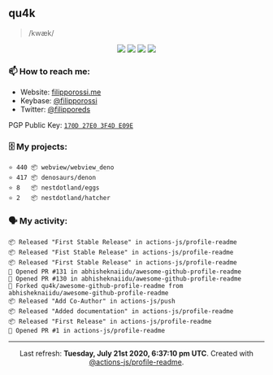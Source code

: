 ## qu4k

> /kwæk/

<p align="center">
  <img src="https://img.shields.io/badge/last%20major%20release-aug.%202000-important" />
  <img src="https://img.shields.io/badge/unminified%20size-6%20feet%206%20inches-informational" />
  <img src="https://img.shields.io/badge/vulnerabilities-high-critical" />
  <img src="https://img.shields.io/badge/code%20quality-A%20for%20effort-success" />
</p>

### 📫 How to reach me:

- Website: [filipporossi.me](https://filipporossi.me/)
- Keybase: [@filipporossi](https://keybase.io/filipporossi)
- Twitter: [@filipporeds](https://keybase.io/filipporeds)

PGP Public Key: [`170D 27E0 3F4D E09E`](https://keybase.io/filipporossi/pgp_keys.asc)

### 🗄 My projects:

```
⭐️ 440 📦 webview/webview_deno
⭐️ 417 📦 denosaurs/denon
⭐️ 8   📦 nestdotland/eggs
⭐️ 2   📦 nestdotland/hatcher
```

### 🗣 My activity:

```
📦 Released "First Stable Release" in actions-js/profile-readme
📦 Released "Fist Stable Release" in actions-js/profile-readme
📦 Released "First Stable Release" in actions-js/profile-readme
💪 Opened PR #131 in abhisheknaiidu/awesome-github-profile-readme
💪 Opened PR #130 in abhisheknaiidu/awesome-github-profile-readme
🍴 Forked qu4k/awesome-github-profile-readme from abhisheknaiidu/awesome-github-profile-readme
📦 Released "Add Co-Author" in actions-js/push
📦 Released "Added documentation" in actions-js/profile-readme
📦 Released "First Release" in actions-js/profile-readme
💪 Opened PR #1 in actions-js/profile-readme
```

------------
<p align="center">Last refresh: <b>Tuesday, July 21st 2020, 6:37:10 pm UTC</b>. Created with <a href=https://github.com/marketplace/actions/profile-readme>@actions-js/profile-readme</a>.</p>
